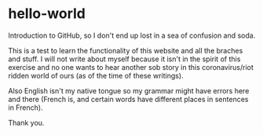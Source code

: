 # hello-world
Introduction to GitHub, so I don't end up lost in a sea of confusion and soda.

This is a test to learn the functionality of this website and all the braches and stuff. I will not write about myself because it isn't in the spirit of this exercise and no one wants to hear another sob story in this coronavirus/riot ridden world of ours (as of the time of these writings).

Also English isn't my native tongue so my grammar might have errors here and there (French is, and certain words have different places in sentences in French).

Thank you.
